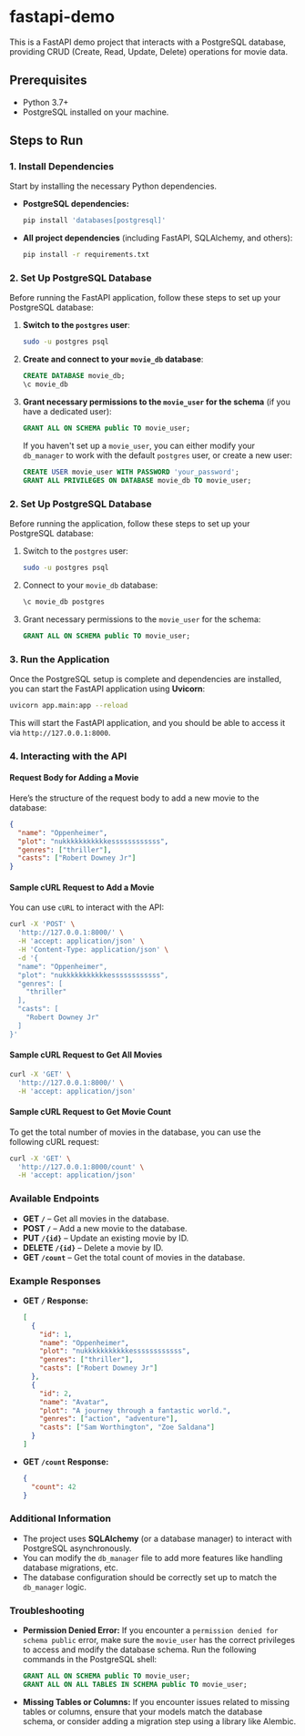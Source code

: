 # fastapi-demo

This is a FastAPI demo project that interacts with a PostgreSQL database, providing CRUD (Create, Read, Update, Delete) operations for movie data.

## Prerequisites

- Python 3.7+ 
- PostgreSQL installed on your machine.

## Steps to Run

### 1. Install Dependencies

Start by installing the necessary Python dependencies.

- **PostgreSQL dependencies:**

   ```bash
   pip install 'databases[postgresql]'
   ```

- **All project dependencies** (including FastAPI, SQLAlchemy, and others):

   ```bash
   pip install -r requirements.txt
   ```

### 2. Set Up PostgreSQL Database

Before running the FastAPI application, follow these steps to set up your PostgreSQL database:

1. **Switch to the `postgres` user**:

   ```bash
   sudo -u postgres psql
   ```

2. **Create and connect to your `movie_db` database**:

   ```sql
   CREATE DATABASE movie_db;
   \c movie_db
   ```

3. **Grant necessary permissions to the `movie_user` for the schema** (if you have a dedicated user):

   ```sql
   GRANT ALL ON SCHEMA public TO movie_user;
   ```

   If you haven't set up a `movie_user`, you can either modify your `db_manager` to work with the default `postgres` user, or create a new user:

   ```sql
   CREATE USER movie_user WITH PASSWORD 'your_password';
   GRANT ALL PRIVILEGES ON DATABASE movie_db TO movie_user;
   ```

### 2. Set Up PostgreSQL Database
Before running the application, follow these steps to set up your PostgreSQL database:

1. Switch to the `postgres` user:

   ```bash
   sudo -u postgres psql
   ```

2. Connect to your `movie_db` database:

   ```sql
   \c movie_db postgres
   ```

3. Grant necessary permissions to the `movie_user` for the schema:

   ```sql
   GRANT ALL ON SCHEMA public TO movie_user;
   ```

### 3. Run the Application

Once the PostgreSQL setup is complete and dependencies are installed, you can start the FastAPI application using **Uvicorn**:

```bash
uvicorn app.main:app --reload
```

This will start the FastAPI application, and you should be able to access it via `http://127.0.0.1:8000`.

### 4. Interacting with the API

#### Request Body for Adding a Movie

Here’s the structure of the request body to add a new movie to the database:

```json
{
  "name": "Oppenheimer",
  "plot": "nukkkkkkkkkkkessssssssssss",
  "genres": ["thriller"],
  "casts": ["Robert Downey Jr"]
}
```

#### Sample cURL Request to Add a Movie

You can use `cURL` to interact with the API:

```bash
curl -X 'POST' \
  'http://127.0.0.1:8000/' \
  -H 'accept: application/json' \
  -H 'Content-Type: application/json' \
  -d '{
  "name": "Oppenheimer",
  "plot": "nukkkkkkkkkkkessssssssssss",
  "genres": [
    "thriller"
  ],
  "casts": [
    "Robert Downey Jr"
  ]
}'
```

#### Sample cURL Request to Get All Movies

```bash
curl -X 'GET' \
  'http://127.0.0.1:8000/' \
  -H 'accept: application/json'
```

#### Sample cURL Request to Get Movie Count

To get the total number of movies in the database, you can use the following cURL request:

```bash
curl -X 'GET' \
  'http://127.0.0.1:8000/count' \
  -H 'accept: application/json'
```

### Available Endpoints

- **GET `/`** – Get all movies in the database.
- **POST `/`** – Add a new movie to the database.
- **PUT `/{id}`** – Update an existing movie by ID.
- **DELETE `/{id}`** – Delete a movie by ID.
- **GET `/count`** – Get the total count of movies in the database.

### Example Responses

- **GET `/` Response:**

   ```json
   [
     {
       "id": 1,
       "name": "Oppenheimer",
       "plot": "nukkkkkkkkkkkessssssssssss",
       "genres": ["thriller"],
       "casts": ["Robert Downey Jr"]
     },
     {
       "id": 2,
       "name": "Avatar",
       "plot": "A journey through a fantastic world.",
       "genres": ["action", "adventure"],
       "casts": ["Sam Worthington", "Zoe Saldana"]
     }
   ]
   ```

- **GET `/count` Response:**

   ```json
   {
     "count": 42
   }
   ```

### Additional Information

- The project uses **SQLAlchemy** (or a database manager) to interact with PostgreSQL asynchronously.
- You can modify the `db_manager` file to add more features like handling database migrations, etc.
- The database configuration should be correctly set up to match the `db_manager` logic.

### Troubleshooting

- **Permission Denied Error:**
  If you encounter a `permission denied for schema public` error, make sure the `movie_user` has the correct privileges to access and modify the database schema. Run the following commands in the PostgreSQL shell:

   ```sql
   GRANT ALL ON SCHEMA public TO movie_user;
   GRANT ALL ON ALL TABLES IN SCHEMA public TO movie_user;
   ```

- **Missing Tables or Columns:**
  If you encounter issues related to missing tables or columns, ensure that your models match the database schema, or consider adding a migration step using a library like Alembic.

